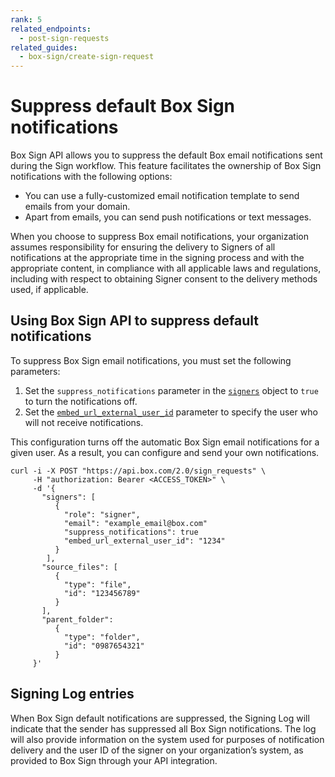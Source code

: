 ```yaml
---
rank: 5
related_endpoints:
  - post-sign-requests
related_guides:
  - box-sign/create-sign-request
---
```


# Suppress default Box Sign notifications

Box Sign API allows you to suppress the default Box
email notifications sent during the Sign workflow.
​​This feature facilitates the ownership of Box Sign
notifications with the following options:

* You can use a fully-customized email notification
  template to send emails from your domain.
* Apart from emails, you can send push notifications
  or text messages.​

<Message type="notice">

When you choose to suppress Box email notifications, your organization assumes responsibility for ensuring the delivery to Signers of all notifications at the appropriate time in the signing process and with the appropriate content, in compliance with all applicable laws and regulations, including with respect to obtaining Signer consent to the delivery methods used, if applicable. 

</Message>

## Using Box Sign API to suppress default notifications

To suppress Box Sign email notifications, you must
set the following parameters:

1. Set the `suppress_notifications` parameter in
   the [`signers`][signers] object to `true` to turn
   the notifications off.
2. Set the [`embed_url_external_user_id`][externalid] parameter
   to specify the user who will not receive notifications.

This configuration turns off the
automatic Box Sign email notifications
for a given user. As a result, you can configure
and send your own notifications.

```curl
curl -i -X POST "https://api.box.com/2.0/sign_requests" \
     -H "authorization: Bearer <ACCESS_TOKEN>" \
     -d '{
       "signers": [
          {    
            "role": "signer",
            "email": "example_email@box.com"
            "suppress_notifications": true
            "embed_url_external_user_id": "1234"
          }
        ],
       "source_files": [
          {
            "type": "file",
            "id": "123456789"
          }
       ],
       "parent_folder": 
          {
            "type": "folder",
            "id": "0987654321"
          }
     }'
```

## Signing Log entries

When Box Sign default notifications are suppressed, the Signing Log will indicate that the sender has suppressed all Box Sign notifications. The log will also provide information on the system used for purposes of notification delivery and the user ID of the signer on your organization’s system, as provided to Box Sign through your API integration. 

[signers]: e://post-sign-requests/#param-signers
[externalid]: e://post-sign-requests/#param-signers-embed_url_external_user_id
